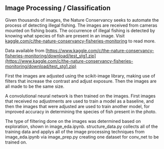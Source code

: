 
## Image Processing / Classification

Given thousands of images, the Nature Conservancy seeks to automate the process of detecting illegal fishing. The images are received from cameras mounted on fishing boats. The occurrence of illegal fishing is detected by knowing what species of fish are present in an image. Visit [kaggle.com/c/the-nature-conservancy-fisheries-monitoring](https://www.kaggle.com/c/the-nature-conservancy-fisheries-monitoring) to read more.


Data available from  [https://www.kaggle.com/c/the-nature-conservancy-fisheries-monitoring/download/test_stg1.zip](https://www.kaggle.com/c/the-nature-conservancy-fisheries-monitoring/download/test_stg1.zip)

First the images are adjusted using the scikit-image library, making use of filters that increase the contrast and adjust exposure. Then the images are all made to be the same size.

  A convolutional neural network is then trained on the images. First images that received no adjustments are used to train a model as a baseline, and then the images that were adjusted are used to train another model, for improved accuracy in determining the species of fish present in the photo.

The type of filtering done on the images was determined based on exploration, shown in image_eda.ipynb. structure_data.py collects all of the training data and applys all of the image processing techniques from image_eda.ipynb via image_prep.py creating one dataset for conv_net to be trained on.

